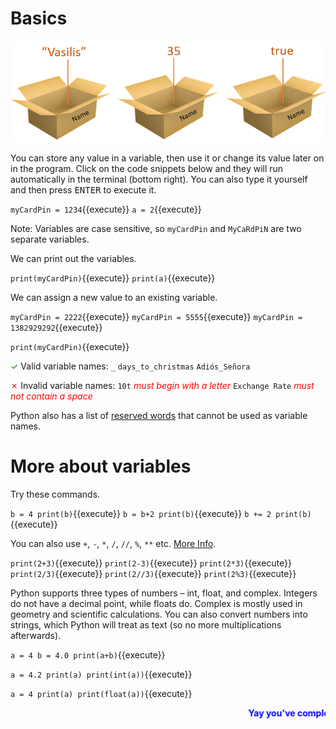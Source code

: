 # Basics
![Variables](./assets/variables.png)

You can store any value in a variable, then use it or change its value later on in the program. Click on the code snippets below and they will run automatically in the terminal (bottom right). You can also type it yourself and then press <kbd>ENTER</kbd> to execute it.

`myCardPin = 1234`{{execute}}
`a = 2`{{execute}}

Note: Variables are case sensitive, so ```myCardPin``` and ```MyCaRdPiN``` are two separate variables.

We can print out the variables.

`print(myCardPin)`{{execute}}
`print(a)`{{execute}}

We can assign a new value to an existing variable.

`myCardPin = 2222`{{execute}}
`myCardPin = 5555`{{execute}}
`myCardPin = 1382929292`{{execute}}

`print(myCardPin)`{{execute}}

<span style="color:green">✓</span> Valid variable names: ```_``` ```days_to_christmas``` ```Adiós_Señora```

<span style="color:red">✗</span> Invalid variable names: ```10t``` *<span style="color:red">must begin with a letter</span>* ```Exchange Rate``` *<span style="color:red">must not contain a space</span>*

Python also has a list of [reserved words](https://www.w3schools.com/python/python_ref_keywords.asp) that cannot be used as variable names.

# More about variables
Try these commands.

`b = 4
print(b)`{{execute}}
`b = b+2
print(b)`{{execute}}
`b += 2
print(b)`{{execute}}

You can also use ```+```, ```-```, ```*```, ```/```, ```//```, ```%```, ```**``` etc. [More Info](https://www.w3schools.com/python/python_operators.asp).

`print(2+3)`{{execute}}
`print(2-3)`{{execute}}
`print(2*3)`{{execute}}
`print(2/3)`{{execute}}
`print(2//3)`{{execute}}
`print(2%3)`{{execute}}

Python supports three types of numbers – int, float, and complex. Integers do not have a decimal point, while floats do. Complex is mostly used in geometry and scientific calculations. You can also convert numbers into strings, which Python will treat as text (so no more multiplications afterwards).

`a = 4
b = 4.0
print(a+b)`{{execute}}

`a = 4.2
print(a)
print(int(a))`{{execute}}

`a = 4
print(a)
print(float(a))`{{execute}}

<marquee style='color: blue;'><b>Yay you've completed part 1!</b></marquee>
